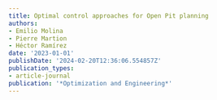 ```yaml
---
title: Optimal control approaches for Open Pit planning
authors:
- Emilio Molina
- Pierre Martion
- Héctor Ramírez
date: '2023-01-01'
publishDate: '2024-02-20T12:36:06.554857Z'
publication_types:
- article-journal
publication: '*Optimization and Engineering*'
---
```

